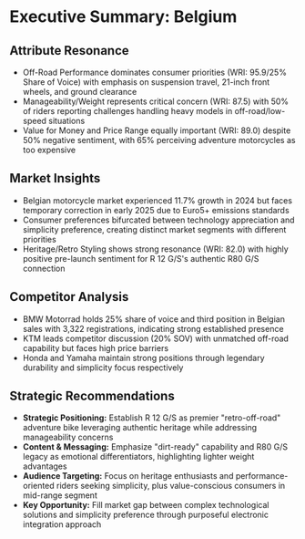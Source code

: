 # Executive Summary: Belgium

## Attribute Resonance
- Off-Road Performance dominates consumer priorities (WRI: 95.9/25% Share of Voice) with emphasis on suspension travel, 21-inch front wheels, and ground clearance
- Manageability/Weight represents critical concern (WRI: 87.5) with 50% of riders reporting challenges handling heavy models in off-road/low-speed situations
- Value for Money and Price Range equally important (WRI: 89.0) despite 50% negative sentiment, with 65% perceiving adventure motorcycles as too expensive

## Market Insights
- Belgian motorcycle market experienced 11.7% growth in 2024 but faces temporary correction in early 2025 due to Euro5+ emissions standards
- Consumer preferences bifurcated between technology appreciation and simplicity preference, creating distinct market segments with different priorities
- Heritage/Retro Styling shows strong resonance (WRI: 82.0) with highly positive pre-launch sentiment for R 12 G/S's authentic R80 G/S connection

## Competitor Analysis
- BMW Motorrad holds 25% share of voice and third position in Belgian sales with 3,322 registrations, indicating strong established presence
- KTM leads competitor discussion (20% SOV) with unmatched off-road capability but faces high price barriers
- Honda and Yamaha maintain strong positions through legendary durability and simplicity focus respectively

## Strategic Recommendations
- **Strategic Positioning:** Establish R 12 G/S as premier "retro-off-road" adventure bike leveraging authentic heritage while addressing manageability concerns
- **Content & Messaging:** Emphasize "dirt-ready" capability and R80 G/S legacy as emotional differentiators, highlighting lighter weight advantages
- **Audience Targeting:** Focus on heritage enthusiasts and performance-oriented riders seeking simplicity, plus value-conscious consumers in mid-range segment
- **Key Opportunity:** Fill market gap between complex technological solutions and simplicity preference through purposeful electronic integration approach